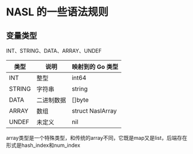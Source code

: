 # NASL 的一些语法规则

## 变量类型
INT、STRING、DATA、ARRAY、UNDEF

| 类型 | 说明 | 映射到的 Go 类型       |
| --- | --- |------------------|
| INT | 整型 | int64            |
| STRING | 字符串 | string           |
| DATA | 二进制数据 | []byte           |
| ARRAY | 数组 | struct NaslArray |
| UNDEF | 未定义 | nil              |

array类型是一个特殊类型，和传统的array不同，它既是map又是list，后端存在形式是hash_index和num_index